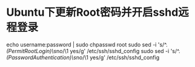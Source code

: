 # Ubuntu下更新Root密码并开启sshd远程登录
echo username:password | sudo chpasswd root
sudo sed -i 's/^.*\(PermitRootLogin\)\s*no/\1 yes/g' /etc/ssh/sshd_config
sudo sed -i 's/^.*\(PasswordAuthentication\)\s*no/\1 yes/g' /etc/ssh/sshd_config